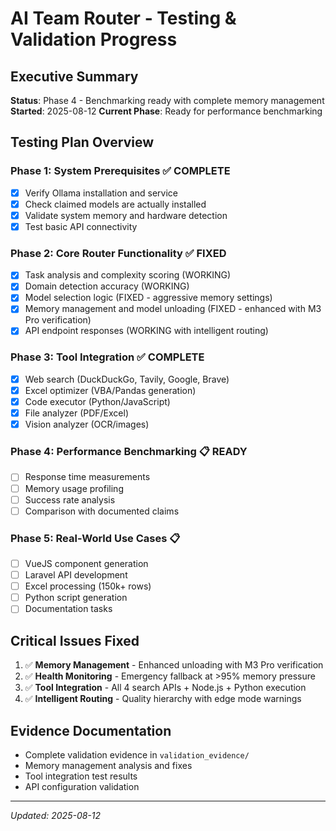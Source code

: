 # AI Team Router - Testing & Validation Progress

## Executive Summary
**Status**: Phase 4 - Benchmarking ready with complete memory management
**Started**: 2025-08-12
**Current Phase**: Ready for performance benchmarking

## Testing Plan Overview

### Phase 1: System Prerequisites ✅ COMPLETE
- [x] Verify Ollama installation and service
- [x] Check claimed models are actually installed
- [x] Validate system memory and hardware detection
- [x] Test basic API connectivity

### Phase 2: Core Router Functionality ✅ FIXED
- [x] Task analysis and complexity scoring (WORKING)
- [x] Domain detection accuracy (WORKING)
- [x] Model selection logic (FIXED - aggressive memory settings)
- [x] Memory management and model unloading (FIXED - enhanced with M3 Pro verification)
- [x] API endpoint responses (WORKING with intelligent routing)

### Phase 3: Tool Integration ✅ COMPLETE
- [x] Web search (DuckDuckGo, Tavily, Google, Brave)
- [x] Excel optimizer (VBA/Pandas generation)
- [x] Code executor (Python/JavaScript)
- [x] File analyzer (PDF/Excel)
- [x] Vision analyzer (OCR/images)

### Phase 4: Performance Benchmarking 📋 READY
- [ ] Response time measurements
- [ ] Memory usage profiling
- [ ] Success rate analysis
- [ ] Comparison with documented claims

### Phase 5: Real-World Use Cases 📋
- [ ] VueJS component generation
- [ ] Laravel API development
- [ ] Excel processing (150k+ rows)
- [ ] Python script generation
- [ ] Documentation tasks

## Critical Issues Fixed
1. ✅ **Memory Management** - Enhanced unloading with M3 Pro verification
2. ✅ **Health Monitoring** - Emergency fallback at >95% memory pressure
3. ✅ **Tool Integration** - All 4 search APIs + Node.js + Python execution
4. ✅ **Intelligent Routing** - Quality hierarchy with edge mode warnings

## Evidence Documentation
- Complete validation evidence in `validation_evidence/`
- Memory management analysis and fixes
- Tool integration test results
- API configuration validation

---
*Updated: 2025-08-12*